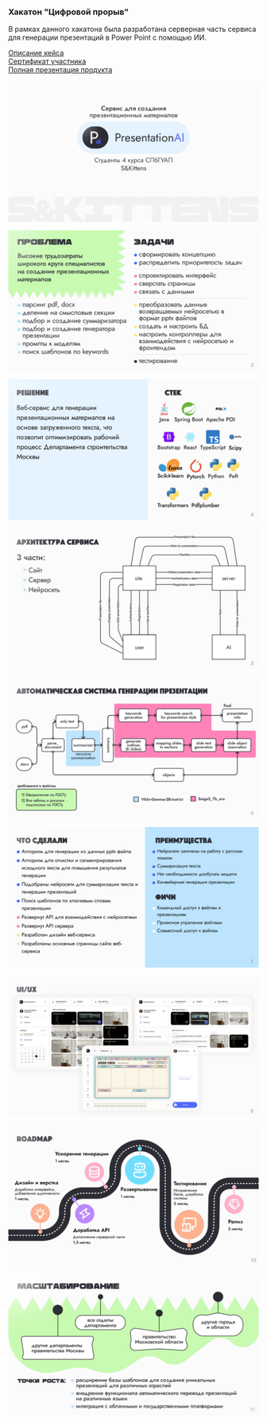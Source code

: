 ### Хакатон "Цифровой прорыв"

В рамках данного хакатона была разработана серверная часть сервиса
для генерации презентаций в Power Point с помощью ИИ.

[Описание кейса](Case.pdf) \
[Сертификат участника](DigitalBreakThrowCert.pdf) \
[Полная презентация продукта](DigitalBreakthrowPresentation.pdf)

<p align="center">
  <img src="/screens/DigitalBreakthrowPresentation_pages-to-jpg-0001.jpg" />
</p>

<p align="center">
  <img src="/screens/DigitalBreakthrowPresentation_pages-to-jpg-0003.jpg" />
</p>

<p align="center">
  <img src="/screens/DigitalBreakthrowPresentation_pages-to-jpg-0004.jpg" />
</p>

<p align="center">
  <img src="/screens/DigitalBreakthrowPresentation_pages-to-jpg-0005.jpg" />
</p>

<p align="center">
  <img src="/screens/DigitalBreakthrowPresentation_pages-to-jpg-0006.jpg" />
</p>

<p align="center">
  <img src="/screens/DigitalBreakthrowPresentation_pages-to-jpg-0007.jpg" />
</p>

<p align="center">
  <img src="/screens/DigitalBreakthrowPresentation_pages-to-jpg-0009.jpg" />
</p>

<p align="center">
  <img src="/screens/DigitalBreakthrowPresentation_pages-to-jpg-0010.jpg" />
</p>

<p align="center">
  <img src="/screens/DigitalBreakthrowPresentation_pages-to-jpg-0011.jpg" />
</p>